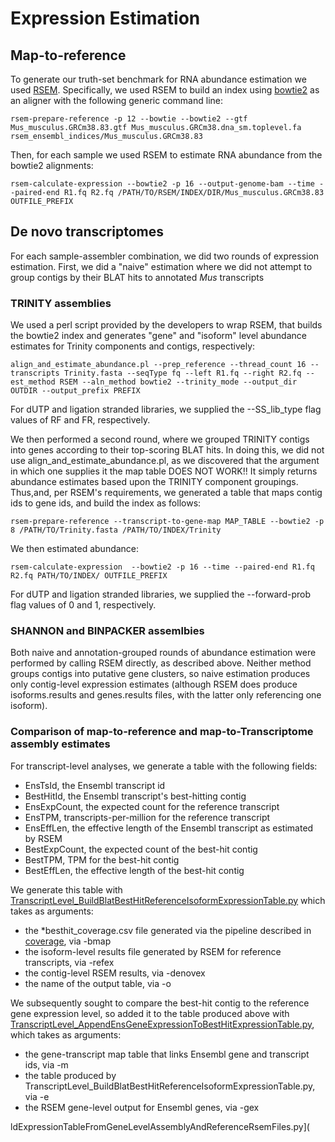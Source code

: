 # Expression Estimation

## Map-to-reference

To generate our truth-set benchmark for RNA abundance estimation we used [RSEM](https://deweylab.github.io/RSEM/). Specifically, we used RSEM to build an index using [bowtie2](http://bowtie-bio.sourceforge.net/bowtie2/index.shtml) as an aligner with the following generic command line:  

    rsem-prepare-reference -p 12 --bowtie --bowtie2 --gtf Mus_musculus.GRCm38.83.gtf Mus_musculus.GRCm38.dna_sm.toplevel.fa rsem_ensembl_indices/Mus_musculus.GRCm38.83

Then, for each sample we used RSEM to estimate RNA abundance from the bowtie2 alignments:

    rsem-calculate-expression --bowtie2 -p 16 --output-genome-bam --time --paired-end R1.fq R2.fq /PATH/TO/RSEM/INDEX/DIR/Mus_musculus.GRCm38.83 OUTFILE_PREFIX

## De novo transcriptomes

For each sample-assembler combination, we did two rounds of expression estimation. First, we did a "naive" estimation where we did not attempt to group contigs by their BLAT hits to annotated *Mus* transcripts

### TRINITY assemblies

We used a perl script provided by the developers to wrap RSEM, that builds the bowtie2 index and generates "gene" and "isoform" level abundance estimates for Trinity components and contigs, respectively:  

    align_and_estimate_abundance.pl --prep_reference --thread_count 16 --transcripts Trinity.fasta --seqType fq --left R1.fq --right R2.fq --est_method RSEM --aln_method bowtie2 --trinity_mode --output_dir OUTDIR --output_prefix PREFIX


For dUTP and ligation stranded libraries, we supplied the --SS_lib_type flag values of RF and FR, respectively. 

We then performed a second round, where we grouped TRINITY contigs into genes according to their top-scoring BLAT hits. In doing this, we did not use align_and_estimate_abundance.pl, as we discovered that the argument in which one supplies it the map table DOES NOT WORK!! It simply returns abundance estimates based upon the TRINITY component groupings. Thus,and, per RSEM's requirements, we generated a table that maps contig ids to gene ids, and build the index as follows:

    rsem-prepare-reference --transcript-to-gene-map MAP_TABLE --bowtie2 -p 8 /PATH/TO/Trinity.fasta /PATH/TO/INDEX/Trinity

We then estimated abundance:

    rsem-calculate-expression  --bowtie2 -p 16 --time --paired-end R1.fq R2.fq PATH/TO/INDEX/ OUTFILE_PREFIX

For dUTP and ligation stranded libraries, we supplied the --forward-prob flag values of 0 and 1, respectively.

### SHANNON and BINPACKER assemlbies

Both naive and annotation-grouped rounds of abundance estimation were performed by calling RSEM directly, as described above. Neither method groups contigs into putative gene clusters, so naive estimation produces only contig-level expression estimates (although RSEM does produce isoforms.results and genes.results files, with the latter only referencing one isoform).

### Comparison of map-to-reference and map-to-Transcriptome assembly estimates

For transcript-level analyses, we generate a table with the following fields:  

* EnsTsId, the Ensembl transcript id
* BestHitId, the Ensembl transcript's best-hitting contig
* EnsExpCount, the expected count for the reference transcript
* EnsTPM, transcripts-per-million for the reference transcript
* EnsEffLen, the effective length of the Ensembl transcript as estimated by RSEM
* BestExpCount, the expected count of the best-hit contig
* BestTPM, TPM for the best-hit contig
* BestEffLen, the effective length of the best-hit contig

We generate this table with [TranscriptLevel_BuildBlatBestHitReferenceIsoformExpressionTable.py](https://github.com/harvardinformatics/TranscriptomeAssemblyEvaluation/blob/master/expression-estimation/TranscriptLevel_BuildBlatBestHitReferenceIsoformExpressionTable.py) which takes as arguments:

* the \*besthit_coverage.csv file generated via the pipeline described in [coverage](https://github.com/harvardinformatics/TranscriptomeAssemblyEvaluation/tree/master/coverage), via -bmap
* the isoform-level results file generated by RSEM for reference transcripts, via -refex
* the contig-level RSEM results, via -denovex
* the name of the output table, via -o

We subsequently sought to compare the best-hit contig to the reference gene expression level, so added it to the table produced above with [TranscriptLevel_AppendEnsGeneExpressionToBestHitExpressionTable.py](https://github.com/harvardinformatics/TranscriptomeAssemblyEvaluation/blob/master/expression-estimation/TranscriptLevel_AppendEnsGeneExpressionToBestHitExpressionTable.py), which takes as arguments:  

* the gene-transcript map table that links Ensembl gene and transcript ids, via -m
* the table produced by TranscriptLevel_BuildBlatBestHitReferenceIsoformExpressionTable.py, via -e
* the RSEM gene-level output for Ensembl genes, via -gex

ldExpressionTableFromGeneLevelAssemblyAndReferenceRsemFiles.py](

